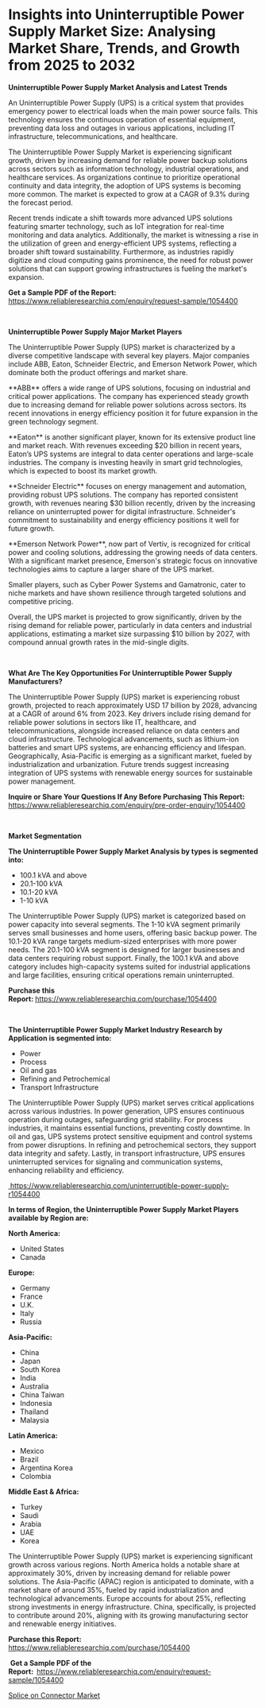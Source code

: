 <p><h1>Insights into Uninterruptible Power Supply Market Size: Analysing Market Share, Trends, and Growth from 2025 to 2032</h1></p><p><strong>Uninterruptible Power Supply Market Analysis and Latest Trends</strong></p>
<p><p>An Uninterruptible Power Supply (UPS) is a critical system that provides emergency power to electrical loads when the main power source fails. This technology ensures the continuous operation of essential equipment, preventing data loss and outages in various applications, including IT infrastructure, telecommunications, and healthcare.</p><p>The Uninterruptible Power Supply Market is experiencing significant growth, driven by increasing demand for reliable power backup solutions across sectors such as information technology, industrial operations, and healthcare services. As organizations continue to prioritize operational continuity and data integrity, the adoption of UPS systems is becoming more common. The market is expected to grow at a CAGR of 9.3% during the forecast period.</p><p>Recent trends indicate a shift towards more advanced UPS solutions featuring smarter technology, such as IoT integration for real-time monitoring and data analytics. Additionally, the market is witnessing a rise in the utilization of green and energy-efficient UPS systems, reflecting a broader shift toward sustainability. Furthermore, as industries rapidly digitize and cloud computing gains prominence, the need for robust power solutions that can support growing infrastructures is fueling the market's expansion.</p></p>
<p><strong>Get a Sample PDF of the Report:&nbsp;</strong> <a href="https://www.reliableresearchiq.com/enquiry/request-sample/1054400?utm_campaign=3513&utm_medium=2&utm_source=Github&utm_content=ia&utm_term=07042025&utm_id=uninterruptible-power-supply">https://www.reliableresearchiq.com/enquiry/request-sample/1054400</a></p>
<p>&nbsp;</p>
<p><strong>Uninterruptible Power Supply Major Market Players</strong></p>
<p><p>The Uninterruptible Power Supply (UPS) market is characterized by a diverse competitive landscape with several key players. Major companies include ABB, Eaton, Schneider Electric, and Emerson Network Power, which dominate both the product offerings and market share.</p><p>**ABB** offers a wide range of UPS solutions, focusing on industrial and critical power applications. The company has experienced steady growth due to increasing demand for reliable power solutions across sectors. Its recent innovations in energy efficiency position it for future expansion in the green technology segment.</p><p>**Eaton** is another significant player, known for its extensive product line and market reach. With revenues exceeding $20 billion in recent years, Eaton’s UPS systems are integral to data center operations and large-scale industries. The company is investing heavily in smart grid technologies, which is expected to boost its market growth.</p><p>**Schneider Electric** focuses on energy management and automation, providing robust UPS solutions. The company has reported consistent growth, with revenues nearing $30 billion recently, driven by the increasing reliance on uninterrupted power for digital infrastructure. Schneider's commitment to sustainability and energy efficiency positions it well for future growth.</p><p>**Emerson Network Power**, now part of Vertiv, is recognized for critical power and cooling solutions, addressing the growing needs of data centers. With a significant market presence, Emerson's strategic focus on innovative technologies aims to capture a larger share of the UPS market.</p><p>Smaller players, such as Cyber Power Systems and Gamatronic, cater to niche markets and have shown resilience through targeted solutions and competitive pricing.</p><p>Overall, the UPS market is projected to grow significantly, driven by the rising demand for reliable power, particularly in data centers and industrial applications, estimating a market size surpassing $10 billion by 2027, with compound annual growth rates in the mid-single digits.</p></p>
<p>&nbsp;</p>
<p><strong>What Are The Key Opportunities For Uninterruptible Power Supply Manufacturers?</strong></p>
<p><p>The Uninterruptible Power Supply (UPS) market is experiencing robust growth, projected to reach approximately USD 17 billion by 2028, advancing at a CAGR of around 6% from 2023. Key drivers include rising demand for reliable power solutions in sectors like IT, healthcare, and telecommunications, alongside increased reliance on data centers and cloud infrastructure. Technological advancements, such as lithium-ion batteries and smart UPS systems, are enhancing efficiency and lifespan. Geographically, Asia-Pacific is emerging as a significant market, fueled by industrialization and urbanization. Future trends suggest increasing integration of UPS systems with renewable energy sources for sustainable power management.</p></p>
<p><strong>Inquire or Share Your Questions If Any Before Purchasing This Report:</strong> <a href="https://www.reliableresearchiq.com/enquiry/pre-order-enquiry/1054400?utm_campaign=3513&utm_medium=2&utm_source=Github&utm_content=ia&utm_term=07042025&utm_id=uninterruptible-power-supply">https://www.reliableresearchiq.com/enquiry/pre-order-enquiry/1054400</a></p>
<p>&nbsp;</p>
<p><strong>Market Segmentation</strong></p>
<p><strong>The Uninterruptible Power Supply Market Analysis by types is segmented into:</strong></p>
<p><ul><li>100.1 kVA and above</li><li>20.1-100 kVA</li><li>10.1-20 kVA</li><li>1-10 kVA</li></ul></p>
<p><p>The Uninterruptible Power Supply (UPS) market is categorized based on power capacity into several segments. The 1-10 kVA segment primarily serves small businesses and home users, offering basic backup power. The 10.1-20 kVA range targets medium-sized enterprises with more power needs. The 20.1-100 kVA segment is designed for larger businesses and data centers requiring robust support. Finally, the 100.1 kVA and above category includes high-capacity systems suited for industrial applications and large facilities, ensuring critical operations remain uninterrupted.</p></p>
<p><strong>Purchase this Report:&nbsp;</strong><a href="https://www.reliableresearchiq.com/purchase/1054400?utm_campaign=3513&utm_medium=2&utm_source=Github&utm_content=ia&utm_term=07042025&utm_id=uninterruptible-power-supply">https://www.reliableresearchiq.com/purchase/1054400</a></p>
<p>&nbsp;</p>
<p><strong>The Uninterruptible Power Supply Market Industry Research by Application is segmented into:</strong></p>
<p><ul><li>Power</li><li>Process</li><li>Oil and gas</li><li>Refining and Petrochemical</li><li>Transport Infrastructure</li></ul></p>
<p><p>The Uninterruptible Power Supply (UPS) market serves critical applications across various industries. In power generation, UPS ensures continuous operation during outages, safeguarding grid stability. For process industries, it maintains essential functions, preventing costly downtime. In oil and gas, UPS systems protect sensitive equipment and control systems from power disruptions. In refining and petrochemical sectors, they support data integrity and safety. Lastly, in transport infrastructure, UPS ensures uninterrupted services for signaling and communication systems, enhancing reliability and efficiency.</p></p>
<p><a href="https://www.reliableresearchiq.com/uninterruptible-power-supply-r1054400?utm_campaign=3513&utm_medium=2&utm_source=Github&utm_content=ia&utm_term=07042025&utm_id=uninterruptible-power-supply">&nbsp;https://www.reliableresearchiq.com/uninterruptible-power-supply-r1054400</a></p>
<p><strong>In terms of Region, the Uninterruptible Power Supply Market Players available by Region are:</strong></p>
<p>
    <p> <strong> North America: </strong>
        <ul>
            <li>United States</li>
            <li>Canada</li>
        </ul>
        </p> 
    <p> <strong> Europe: </strong>
        <ul>
            <li>Germany</li>
            <li>France</li>
            <li>U.K.</li>
            <li>Italy</li>
            <li>Russia</li>
        </ul>
        </p> 
    <p> <strong> Asia-Pacific: </strong>
        <ul>
            <li>China</li>
            <li>Japan</li>
            <li>South Korea</li>
            <li>India</li>
            <li>Australia</li>
            <li>China Taiwan</li>
            <li>Indonesia</li>
            <li>Thailand</li>
            <li>Malaysia</li>
        </ul>
        </p> 
    <p> <strong> Latin America: </strong>
        <ul>
            <li>Mexico</li>
            <li>Brazil</li>
            <li>Argentina Korea</li>
            <li>Colombia</li>
        </ul>
        </p> 
    <p> <strong> Middle East & Africa: </strong>
        <ul>
            <li>Turkey</li>
            <li>Saudi</li>
            <li>Arabia</li>
            <li>UAE</li>
            <li>Korea</li>
        </ul>
    </p>
    </p>
<p><p>The Uninterruptible Power Supply (UPS) market is experiencing significant growth across various regions. North America holds a notable share at approximately 30%, driven by increasing demand for reliable power solutions. The Asia-Pacific (APAC) region is anticipated to dominate, with a market share of around 35%, fueled by rapid industrialization and technological advancements. Europe accounts for about 25%, reflecting strong investments in energy infrastructure. China, specifically, is projected to contribute around 20%, aligning with its growing manufacturing sector and renewable energy initiatives.</p></p>
<p><strong>Purchase this Report: </strong><a href="https://www.reliableresearchiq.com/purchase/1054400?utm_campaign=3513&utm_medium=2&utm_source=Github&utm_content=ia&utm_term=07042025&utm_id=uninterruptible-power-supply">https://www.reliableresearchiq.com/purchase/1054400</a></p>
<p>&nbsp;<strong>Get a Sample PDF of the Report:&nbsp;&nbsp;</strong><a href="https://www.reliableresearchiq.com/enquiry/request-sample/1054400?utm_campaign=3513&utm_medium=2&utm_source=Github&utm_content=ia&utm_term=07042025&utm_id=uninterruptible-power-supply">https://www.reliableresearchiq.com/enquiry/request-sample/1054400</a></p>
<p><strong></strong></p>
<p><p><a href="https://github.com/shamstirroc7/Market-Research-Report-List-1/blob/main/splice-on-connector-market.md?utm_campaign=3513&utm_medium=2&utm_source=Github&utm_content=ia&utm_term=07042025&utm_id=uninterruptible-power-supply">Splice on Connector Market</a></p></p>